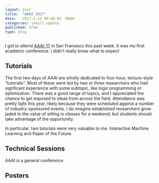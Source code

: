 ```yaml
---
layout: post
title:  "AAAI 2017"
date:   2017-2-13 00:48:02 -0600
categories: jekyll update
published: true
type: blog
---
```


I got to attend [AAAI-17]() in San Fransisco this past week. It was my first academic conference. I didn't really know what to expect

## Tutorials

The first two days of AAAI are wholly dedicated to four-hour, lecture-style "tutorials". Most of these were led by two or three researchers who had signficant experience with some subtopic, like logic programming or optimization. There was a good range of topics, and I appreciated the chance to get exposed to ideas from across the field. Attendance was pretty light this year, likely because they were scheduled against a number of industry-sponsored events. I do imagine established researchers grow jaded to the value of sitting in classes for a weekend, but students should take advantage of the opportunity.

In particular, two tutorials were very valuable to me. Interactive Machine Learning and Paper of the Future.

## Technical Sessions

AAAI is a general conference

## Posters